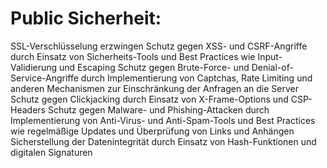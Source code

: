 # Public Sicherheit:

SSL-Verschlüsselung erzwingen
Schutz gegen XSS- und CSRF-Angriffe durch Einsatz von Sicherheits-Tools und Best Practices wie Input-Validierung und Escaping
Schutz gegen Brute-Force- und Denial-of-Service-Angriffe durch Implementierung von Captchas, Rate Limiting und anderen Mechanismen zur Einschränkung der Anfragen an die Server
Schutz gegen Clickjacking durch Einsatz von X-Frame-Options und CSP-Headers
Schutz gegen Malware- und Phishing-Attacken durch Implementierung von Anti-Virus- und Anti-Spam-Tools und Best Practices wie regelmäßige Updates und Überprüfung von Links und Anhängen
Sicherstellung der Datenintegrität durch Einsatz von Hash-Funktionen und digitalen Signaturen
